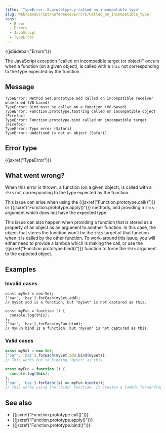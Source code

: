 ```yaml
---
title: 'TypeError: X.prototype.y called on incompatible type'
slug: Web/JavaScript/Reference/Errors/Called_on_incompatible_type
tags:
  - Error
  - Errors
  - JavaScript
  - TypeError
---
```


{{jsSidebar("Errors")}}

The JavaScript exception "called on incompatible target (or object)" occurs when a
function (on a given object), is called with a `this` not corresponding to
the type expected by the function.

## Message

```
TypeError: Method Set.prototype.add called on incompatible receiver undefined (V8-based)
TypeError: Bind must be called on a function (V8-based)
TypeError: Function.prototype.toString called on incompatible object (Firefox)
TypeError: Function.prototype.bind called on incompatible target (Firefox)
TypeError: Type error (Safari)
TypeError: undefined is not an object (Safari)
```

## Error type

{{jsxref("TypeError")}}

## What went wrong?

When this error is thrown, a function (on a given object), is called with a
`this` not corresponding to the type expected by the function.

This issue can arise when using the {{jsxref("Function.prototype.call()")}} or
{{jsxref("Function.prototype.apply()")}} methods, and providing a `this`
argument which does not have the expected type.

This issue can also happen when providing a function that is stored as a property of an
object as an argument to another function. In this case, the object that stores the
function won't be the `this` target of that function when it is called by the
other function. To work-around this issue, you will either need to provide a lambda
which is making the call, or use the {{jsxref("Function.prototype.bind()")}} function to
force the `this` argument to the expected object.

## Examples

### Invalid cases

```js-nolint example-bad
const mySet = new Set;
['bar', 'baz'].forEach(mySet.add);
// mySet.add is a function, but "mySet" is not captured as this.

const myFun = function () {
  console.log(this);
};
['bar', 'baz'].forEach(myFun.bind);
// myFun.bind is a function, but "myFun" is not captured as this.
```

### Valid cases

```js example-good
const mySet = new Set;
['bar', 'baz'].forEach(mySet.add.bind(mySet));
// This works due to binding "mySet" as this.

const myFun = function () {
  console.log(this);
};
['bar', 'baz'].forEach((x) => myFun.bind(x));
// This works using the "bind" function. It creates a lambda forwarding the argument.
```

## See also

- {{jsxref("Function.prototype.call()")}}
- {{jsxref("Function.prototype.apply()")}}
- {{jsxref("Function.prototype.bind()")}}
